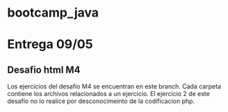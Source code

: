# bootcamp_java

# Entrega 09/05
## Desafio html M4
Los ejercicios del desafio M4 se encuentran en este branch. Cada carpeta contiene los archivos relacionados a un ejercicio. 
El ejercicio 2 de este desafío no lo realice por desconocimeinto de la codificacion php.
